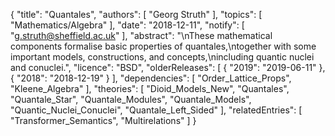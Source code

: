 {
    "title": "Quantales",
    "authors": [
        "Georg Struth"
    ],
    "topics": [
        "Mathematics/Algebra"
    ],
    "date": "2018-12-11",
    "notify": [
        "g.struth@sheffield.ac.uk"
    ],
    "abstract": "\nThese mathematical components formalise basic properties of quantales,\ntogether with some important models, constructions, and concepts,\nincluding quantic nuclei and conuclei.",
    "licence": "BSD",
    "olderReleases": [
        {
            "2019": "2019-06-11"
        },
        {
            "2018": "2018-12-19"
        }
    ],
    "dependencies": [
        "Order_Lattice_Props",
        "Kleene_Algebra"
    ],
    "theories": [
        "Dioid_Models_New",
        "Quantales",
        "Quantale_Star",
        "Quantale_Modules",
        "Quantale_Models",
        "Quantic_Nuclei_Conuclei",
        "Quantale_Left_Sided"
    ],
    "relatedEntries": [
        "Transformer_Semantics",
        "Multirelations"
    ]
}